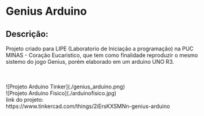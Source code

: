 <h1> Genius Arduino </h1>
<h2>Descrição:</h2>
<p>Projeto criado para LIPE (Laboratorio de Iniciação a programação) na PUC MINAS - Coração Eucaristico, que tem como finalidade reproduzir o mesmo sistemo do jogo Genius, porém elaborado em um arduino UNO R3.</p> <br> <br>
![Projeto Arduino Tinker](./genius_arduino.png)
<br>
![Projeto Arduino Fisico](./arduinofisico.jpg)
<br>
link do projeto: <br>
https://www.tinkercad.com/things/2iErsKXSMNn-genius-arduino


